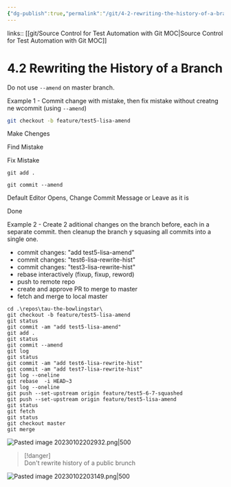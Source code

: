 ```yaml
---
{"dg-publish":true,"permalink":"/git/4-2-rewriting-the-history-of-a-branch/","created":"","updated":""}
---
```



links:: [[git/Source Control for Test Automation with Git MOC\|Source Control for Test Automation with Git MOC]]

# 4.2 Rewriting the History of a Branch

Do not use `--amend` on master branch.

Example 1 - Commit change with mistake, then fix mistake without creatng ne wcommit (using `--amend`)

```bash
git checkout -b feature/test5-lisa-amend
```

Make Chenges

Find Mistake

Fix Mistake

```
git add .
```

```
git commit --amend
```

 Default Editor Opens, Change Commit Message or Leave as it is

 Done

Example 2 - Create 2 aditional changes on the branch before, each in a separate commit. then cleanup the branch y squasing all commits into a single one.

- commit changes: "add test5-lisa-amend"  
- commit changes: "test6-lisa-rewrite-hist"  
- commit changes: "test3-lisa-rewrite-hist" 
- rebase interactively (fixup, fixup, reword)
- push to remote repo
- create and approve PR to merge to master 
- fetch and merge to local master

```shell
cd .\repos\tau-the-bowlingstar\                                                                    git checkout -b feature/test5-lisa-amend                                                           git status                                                                                         git commit -am "add test5-lisa-amend"                                                              git add .                                                                                          git status                                                                                         git commit --amend                                                                                 git log                                                                                            git status                                                                                         git commit -am "add test6-lisa-rewrite-hist"                                                       git commit -am "add test7-lisa-rewrite-hist"                                                       git log --oneline                                                                                  git rebase  -i HEAD~3                                                                              git log --oneline                                                                                  git push --set-upstream origin feature/test5-6-7-squashed                                          git push --set-upstream origin feature/test5-lisa-amend                                            git status                                                                                         git fetch                                                                                          git status                                                                                         git checkout master                                                                                git merge                                                                                                    
```

![Pasted image 20230102202932.png|500](/img/user/git/attachments/Pasted%20image%2020230102202932.png)

> [!danger]  
> Don't rewrite history of a public brunch

![Pasted image 20230102203149.png|500](/img/user/git/attachments/Pasted%20image%2020230102203149.png)
